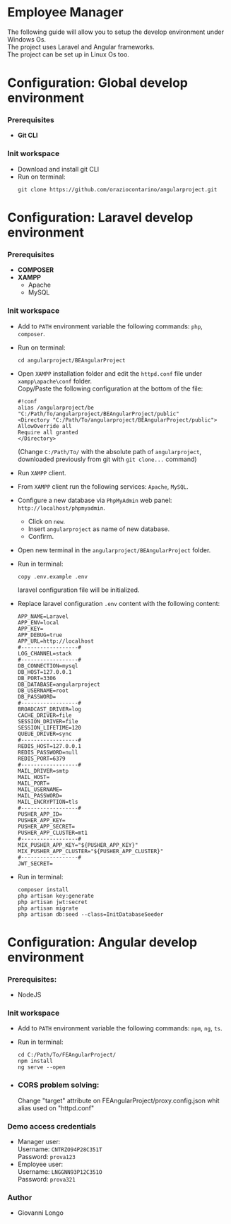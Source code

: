 # Employee Manager  
The following guide will allow you to setup the develop environment under Windows Os.  
The project uses Laravel and Angular frameworks.  
The project can be set up in Linux Os too.  

# Configuration: Global develop environment  
### Prerequisites  
- **Git CLI**  
### Init workspace  
- Download and install git CLI  
- Run on terminal:  
  ```  
  git clone https://github.com/oraziocontarino/angularproject.git  
  ```  
  
# Configuration: Laravel develop environment  
### Prerequisites    
- **COMPOSER**  
- **XAMPP** 
  - Apache  
  - MySQL  
  
### Init workspace
- Add to `PATH` environment variable the following commands: `php`, `composer`.
- Run on terminal:  
  
  ```  
  cd angularproject/BEAngularProject  
  ```  

- Open `XAMPP` installation folder and edit the `httpd.conf` file under `xampp\apache\conf` folder.  
Copy/Paste the following configuration at the bottom of the file:  

    ```  
    #!conf  
    alias /angularproject/be "C:/Path/To/angularproject/BEAngularProject/public"  
    <Directory "C:/Path/To/angularproject/BEAngularProject/public">  
    AllowOverride all  
    Require all granted  
    </Directory>  
    ```
    (Change `C:/Path/To/` with the absolute path of `angularproject`, downloaded previously from git with `git clone...` command)  
  
- Run `XAMPP` client.
- From `XAMPP` client run the following services: `Apache`, `MySQL`.
- Configure a new database via `PhpMyAdmin` web panel: `http://localhost/phpmyadmin`.  
    - Click on `new`.  
    - Insert `angularproject` as name of new database.  
    - Confirm.  
- Open new terminal in the `angularproject/BEAngularProject` folder.  
- Run in terminal:  
  
  ```  
  copy .env.example .env  
  ```  
  
  laravel configuration file will be initialized.   
- Replace laravel configuration `.env` content with the following content:  
  
    ```  
    APP_NAME=Laravel
    APP_ENV=local
    APP_KEY=
    APP_DEBUG=true
    APP_URL=http://localhost
    #------------------#
    LOG_CHANNEL=stack
    #------------------#
    DB_CONNECTION=mysql
    DB_HOST=127.0.0.1
    DB_PORT=3306
    DB_DATABASE=angularproject
    DB_USERNAME=root
    DB_PASSWORD=
    #------------------#
    BROADCAST_DRIVER=log
    CACHE_DRIVER=file
    SESSION_DRIVER=file
    SESSION_LIFETIME=120
    QUEUE_DRIVER=sync
    #------------------#
    REDIS_HOST=127.0.0.1
    REDIS_PASSWORD=null
    REDIS_PORT=6379
    #------------------#
    MAIL_DRIVER=smtp
    MAIL_HOST=
    MAIL_PORT=
    MAIL_USERNAME=
    MAIL_PASSWORD=
    MAIL_ENCRYPTION=tls
    #------------------#
    PUSHER_APP_ID=
    PUSHER_APP_KEY=
    PUSHER_APP_SECRET=
    PUSHER_APP_CLUSTER=mt1
    #------------------#
    MIX_PUSHER_APP_KEY="${PUSHER_APP_KEY}"
    MIX_PUSHER_APP_CLUSTER="${PUSHER_APP_CLUSTER}"
    #------------------#
    JWT_SECRET=
    ```

- Run in terminal:  

  ```  
  composer install  
  php artisan key:generate  
  php artisan jwt:secret  
  php artisan migrate  
  php artisan db:seed --class=InitDatabaseSeeder  
  ```  

# Configuration: Angular develop environment  
### Prerequisites:  
- NodeJS   
### Init workspace  
- Add to `PATH` environment variable the following commands: `npm`, `ng`, `ts`.  
- Run in terminal:  

  ```  
  cd C:/Path/To/FEAngularProject/  
  npm install  
  ng serve --open  
  ```  
- ### CORS problem solving: 
    Change "target" attribute on FEAngularProject/proxy.config.json whit alias used on "httpd.conf"

### Demo access credentials  
- Manager user:  
  Username: `CNTRZO94P28C351T`  
  Password: `prova123`  
- Employee user:  
  Username: `LNGGNN93P12C351O`  
  Password: `prova321`  
  
### Author
- Giovanni Longo
